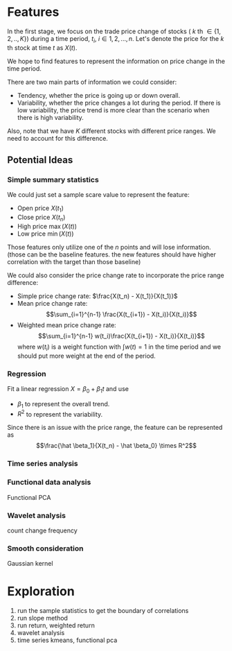 # Features

In the first stage, we focus on the trade price change of stocks ( $k$ th $\in \{1,2,.., K\}$) during a time period, $t_i$, $i \in {1,2,..., n}$.  Let's denote the price for the $k$ th stock at time $t$ as $X(t)$. 

We hope to find features to represent the information on price change in the time period. 

There are two main parts of information we could consider: 

* Tendency, whether the price is going up or down overall. 
* Variability, whether the price changes a lot during the period. If there is low variability, the price trend is more clear than the scenario when there is high variability.

Also, note that we have $K$ different stocks with different price ranges. We need to account for this difference.  

## Potential Ideas 

### Simple summary statistics 

We could just set a sample scare value to represent the feature: 

* Open price $X(t_1)$
* Close price $X(t_n)$
* High price $\max(X(t))$
* Low price $\min(X(t))$

Those features only utilize one of the $n$ points and will lose information. (those can be the baseline features. the new features should have higher correlation with the target than those baseline)

We could also consider the price change rate to incorporate the price range difference: 

* Simple price change rate: $\frac{X(t_n) - X(t_1)}{X(t_1)}$
* Mean price change rate: $$\sum_{i=1}^{n-1} \frac{X(t_{i+1}) - X(t_i)}{X(t_i)}$$
* Weighted mean price change rate: $$\sum_{i=1}^{n-1} w(t_i)\frac{X(t_{i+1}) - X(t_i)}{X(t_i)}$$ where $w(t_i)$ is a weight function with $\int w(t) = 1$ in the time period and we should put more weight at the end of the period.

### Regression 

Fit a linear regression $X = \beta_0 + \beta_1 t$ and use 

* $\beta_1$ to represent the overall trend.
* $R^2$ to represent the variability.

Since there is an issue with the price range, the feature can be represented as 
$$\frac{\hat \beta_1}{X(t_n) - \hat \beta_0} \times R^2$$


### Time series analysis 

### Functional data analysis 

Functional PCA

### Wavelet analysis 

count change frequency

### Smooth consideration 

Gaussian kernel 




# Exploration 

1. run the sample statistics to get the boundary of correlations
2. run slope method
3. run return, weighted return
4. wavelet analysis
5. time series kmeans, functional pca





